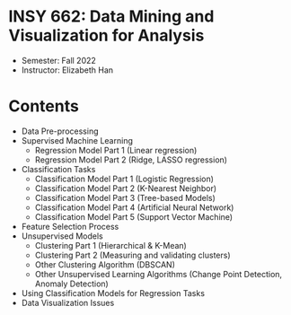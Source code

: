 # INSY 662: Data Mining and Visualization for Analysis
- Semester: Fall 2022
- Instructor: Elizabeth Han

# Contents
- Data Pre-processing
- Supervised Machine Learning
  - Regression Model Part 1 (Linear regression)
  - Regression Model Part 2 (Ridge, LASSO regression)
- Classification Tasks
  - Classification Model Part 1 (Logistic Regression)
  - Classification Model Part 2 (K-Nearest Neighbor)
  - Classification Model Part 3 (Tree-based Models)
  - Classification Model Part 4 (Artificial Neural Network)
  - Classification Model Part 5 (Support Vector Machine)		
- Feature Selection Process
- Unsupervised Models
  - Clustering Part 1 (Hierarchical & K-Mean)
  - Clustering Part 2 (Measuring and validating clusters)
  - Other Clustering Algorithm (DBSCAN)
  - Other Unsupervised Learning Algorithms (Change Point Detection, Anomaly Detection)
- Using Classification Models for Regression Tasks
- Data Visualization Issues
